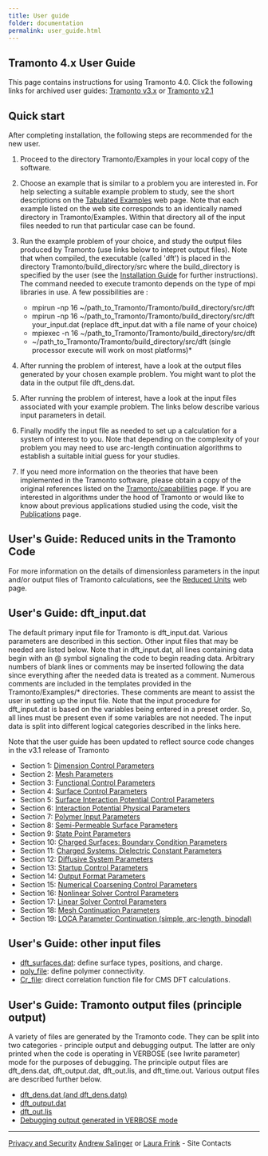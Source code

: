 ```yaml
---
title: User guide
folder: documentation
permalink: user_guide.html
---
```


## Tramonto 4.x User Guide

This page contains instructions for using Tramonto 4.0\. Click the following links for archived user guides: [Tramonto v3.x](UG_Tramonto3_0.html) or [Tramonto v2.1](UG_Tramonto2_1.html)

## Quick start

After completing installation, the following steps are recommended for the new user.

1. Proceed to the directory Tramonto/Examples in your local copy of the software. 

2. Choose an example that is similar to a problem you are interested in. 
For help selecting a suitable example problem to study, see the short descriptions on the [Tabulated Examples](http://software.sandia.gov/tramonto/src_docs/files.html) web page. 
Note that each example listed on the web site corresponds to an identically named directory in Tramonto/Examples. 
Within that directory all of the input files needed to run that particular case can be found.

3. Run the example problem of your choice, and study the output files produced by Tramonto (use links below to intepret output files). 
Note that when compiled, the executable (called 'dft') is placed in the directory Tramonto/build_directory/src where the build_directory is specified by the user (see the [Installation Guide](installation_guides.html) for further instructions). 
The command needed to execute tramonto depends on the type of mpi libraries in use. A few possibilities are :

    *   mpirun -np 16 ~/path_to_Tramonto/Tramonto/build_directory/src/dft
    *   mpirun -np 16 ~/path_to_Tramonto/Tramonto/build_directory/src/dft your_input.dat (replace dft_input.dat with a file name of your choice)
    *   mpiexec -n 16 ~/path_to_Tramonto/Tramonto/build_directory/src/dft
    *   ~/path_to_Tramonto/Tramonto/build_directory/src/dft (single processor execute will work on most platforms)*   

4. After running the problem of interest, have a look at the output files generated by your chosen example problem. You might want to plot the data in the output file dft_dens.dat.

5. After running the problem of interest, have a look at the input files associated with your example problem. The links below describe various input parameters in detail.

6. Finally modify the input file as needed to set up a calculation for a system of interest to you. Note that depending on the complexity of your problem you may need to use arc-length continuation algorithms to establish a suitable initial guess for your studies.

7. If you need more information on the theories that have been implemented in the Tramonto software, please obtain a copy of the original references listed on the [Tramonto/capabilities](capabilities.html) page. 
If you are interested in algorithms under the hood of Tramonto or would like to know about previous applications studied using the code, visit the [Publications](publications.html) page.

## User's Guide: Reduced units in the Tramonto Code

For more information on the details of dimensionless parameters in the input and/or output files of Tramonto calculations, see the [Reduced Units](userguide_4.0/UG_dft_units.html) web page.

## User's Guide: dft_input.dat

The default primary input file for Tramonto is dft_input.dat. Various parameters are described in this section. 
Other input files that may be needed are listed below. Note that in dft_input.dat, all lines containing data begin with an @ symbol signaling the code to begin reading data. 
Arbitrary numbers of blank lines or comments may be inserted following the data since everything after the needed data is treated as a comment. 
Numerous comments are included in the templates provided in the Tramonto/Examples/* directories. These comments are meant to assist the user in setting up the input file. 
Note that the input procedure for dft_input.dat is based on the variables being entered in a preset order. So, all lines must be present even if some variables are not needed. The input data is split into different logical categories described in the links here.

Note that the user guide has been updated to reflect source code changes in the v3.1 release of Tramonto

*   Section 1: [Dimension Control Parameters](dimension_control_parameters.html)
*   Section 2: [Mesh Parameters](mesh_parameters.html)
*   Section 3: [Functional Control Parameters](functional_control_parameters.html)
*   Section 4: [Surface Control Parameters](surface_control_parameters.html)
*   Section 5: [Surface Interaction Potential Control Parameters](surface_interaction_potential_control_parameters.html)
*   Section 6: [Interaction Potential Physical Parameters](interaction_potential_physical_parameters.html)
*   Section 7: [Polymer Input Parameters](polymer_input_parameters.html)
*   Section 8: [Semi-Permeable Surface Parameters](semi_permeable_surface_parameters.html)
*   Section 9: [State Point Parameters](state_point_parameters.html)
*   Section 10: [Charged Surfaces: Boundary Condition Parameters](charged_surface_boundary_condition_parameters.html)
*   Section 11: [Charged Systems: Dielectric Constant Parameters](charged_systems_dielectric_constant_parameters.html)
*   Section 12: [Diffusive System Parameters](disffusive_system_parameters.html)
*   Section 13: [Startup Control Parameters](startup_control_parameters.html)
*   Section 14: [Output Format Parameters](output_format_parameters.html)
*   Section 15: [Numerical Coarsening Control Parameters](numerical_coarsening_control_parameters.html)
*   Section 16: [Nonlinear Solver Control Parameters](nonlinear_solver_control_parameters.html)
*   Section 17: [Linear Solver Control Parameters](linear_solver_control_parameters.html)
*   Section 18: [Mesh Continuation Parameters](mesh_continuation_parameters.html)
*   Section 19: [LOCA Parameter Continuation (simple, arc-length, binodal)](loca_continuation_parameters.html)

## User's Guide: other input files

*   [dft_surfaces.dat](dft_surfaces.html): define surface types, positions, and charge.
*   [poly_file](poly_file.html): define polymer connectivity.
*   [Cr_file](cr_file.html): direct correlation function file for CMS DFT calculations.

## User's Guide: Tramonto output files (principle output)

A variety of files are generated by the Tramonto code. They can be split into two categories - principle output and debugging output. The latter are only printed when the code is operating in VERBOSE (see <a http="userguide_4.0/UG_sect14.html">Iwrite parameter</a>) mode for the purposes of debugging. The principle output files are dft_dens.dat, dft_output.dat, dft_out.lis, and dft_time.out. Various output files are described further below.

*   [dft_dens.dat (and dft_dens.datg)](dft_dens.html)
*   [dft_output.dat](dft_output.html)
*   [dft_out.lis](dft_out.html)
*   [Debugging output generated in VERBOSE mode](debugging_output.html)

***

[Privacy and Security](http://www.sandia.gov/general/privacy-security/index.html)
[Andrew Salinger](mailto:agsalin@sandia.gov) or [Laura Frink](mailto:ljfrink@colderinsights.com) - Site Contacts  